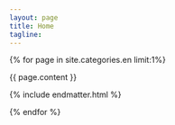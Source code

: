 ```yaml
---
layout: page
title: Home
tagline: 
---
```


{% for page in site.categories.en limit:1%}

  {{ page.content }}
  
  {% include endmatter.html %}
	
{% endfor %}


